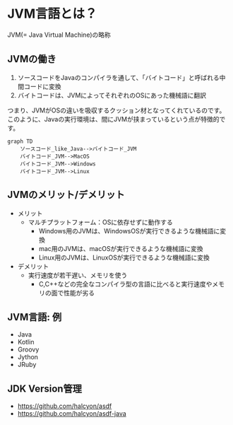 # JVM言語とは？

JVM(= Java Virtual Machine)の略称

## JVMの働き

1. ソースコードをJavaのコンパイラを通して、「バイトコード」と呼ばれる中間コードに変換
2. バイトコードは、JVMによってそれぞれのOSにあった機械語に翻訳

つまり、JVMがOSの違いを吸収するクッション材となってくれているのです。
このように、Javaの実行環境は、間にJVMが挟まっているという点が特徴的です。

```mermaid
graph TD
    ソースコード_like_Java-->バイトコード_JVM
    バイトコード_JVM-->MacOS
    バイトコード_JVM-->Windows
    バイトコード_JVM-->Linux
```

## JVMのメリット/デメリット
- メリット
  - マルチプラットフォーム：OSに依存せずに動作する
    - Windows用のJVMは、WindowsOSが実行できるような機械語に変換
    - mac用のJVMは、macOSが実行できるような機械語に変換
    - Linux用のJVMは、LinuxOSが実行できるような機械語に変換
- デメリット
  - 実行速度が若干遅い、メモリを使う
    - C,C++などの完全なコンパイラ型の言語に比べると実行速度やメモリの面で性能が劣る

## JVM言語: 例
- Java
- Kotlin
- Groovy
- Jython
- JRuby

## JDK Version管理

- https://github.com/halcyon/asdf
- https://github.com/halcyon/asdf-java
